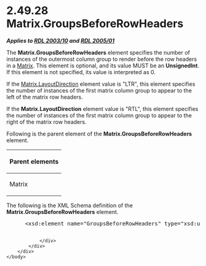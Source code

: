 <html dir="LTR" xmlns:mshelp="http://msdn.microsoft.com/mshelp" xmlns:ddue="http://ddue.schemas.microsoft.com/authoring/2003/5" xmlns:xlink="http://www.w3.org/1999/xlink" xmlns:tool="http://www.microsoft.com/tooltip">
    <head>
        <meta http-equiv="Content-Type" content="text/html; CHARSET=utf-8"></meta>
        <meta name="save" content="history"></meta>
        <title>2.49.28 Matrix.GroupsBeforeRowHeaders</title>
        <xml>
            <mshelp:toctitle title="2.49.28 Matrix.GroupsBeforeRowHeaders"></mshelp:toctitle>
            <mshelp:rltitle title="[MS-RDL]: Matrix.GroupsBeforeRowHeaders"></mshelp:rltitle>
            <mshelp:keyword index="A" term="ce8ed313-637d-4ac9-8b48-f20a39ad8da9"></mshelp:keyword>
            <mshelp:attr name="DCSext.ContentType" value="open specification"></mshelp:attr>
            <mshelp:attr name="AssetID" value="ce8ed313-637d-4ac9-8b48-f20a39ad8da9"></mshelp:attr>
            <mshelp:attr name="TopicType" value="kbRef"></mshelp:attr>
            <mshelp:attr name="DCSext.Title" value="[MS-RDL]: Matrix.GroupsBeforeRowHeaders" />
        </xml>
    </head>
    <body>
        <div id="header">
            <h1 class="heading">2.49.28 Matrix.GroupsBeforeRowHeaders</h1>
        </div>
        <div id="mainSection">
            <div id="mainBody">
                <div id="allHistory" class="saveHistory"></div>
                <div id="sectionSection0" class="section" name="collapseableSection">
                    

<p><b><i>Applies to </i></b><a href="a7e2ad00-07c8-4f6d-80ab-3ad55df7b233.html"><b><i>RDL 2003/10</i></b></a><b>
<i>and </i></b><a href="3ebe2912-4958-4832-b391-cad1f5e13338.html"><b><i>RDL 2005/01</i></b></a></p>

<p>The <b>Matrix.GroupsBeforeRowHeaders</b> element specifies
the number of instances of the outermost column group to render before the row
headers in a <a href="25419c0a-c7c6-43d7-8ca5-1af842666dcb.html">Matrix</a>.
This element is optional, and its value MUST be an <b>UnsignedInt</b>. If this
element is not specified, its value is interpreted as 0.</p>

<p>If the <a href="8c3129a9-01a7-46c6-8e96-825aa85c4101.html">Matrix.LayoutDirection</a>
element value is &quot;LTR&quot;, this element specifies the number of
instances of the first matrix column group to appear to the left of the matrix
row headers. </p>

<p>If the <b>Matrix.LayoutDirection</b> element value is
&quot;RTL&quot;, this element specifies the number of instances of the first
matrix column group to appear to the right of the matrix row headers. </p>

<p>Following is the parent element of the <b>Matrix.GroupsBeforeRowHeaders</b>
element.</p>

<table>
 <thead>
  <tr>
   <th>
   <p>Parent elements</p>
   </th>
  </tr>
 </thead>
 <tr>
  <td>
  <p>Matrix</p>
  </td>
 </tr>
</table>

<p>The following is the XML Schema definition of the <b>Matrix.GroupsBeforeRowHeaders</b>
element.           </p>

<dl>
<dd>
<div><pre> &lt;xsd:element name=&quot;GroupsBeforeRowHeaders&quot; type=&quot;xsd:unsignedInt&quot; minOccurs=&quot;0&quot; /&gt;
  
</pre></div>
</dd></dl>


                </div>
            </div>
        </div>
    </body>
</html>